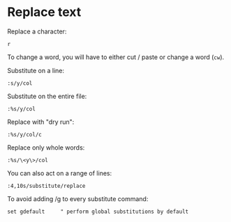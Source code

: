 # Replace text
Replace a character:
```
r
```

To change a word, you will have to either cut / paste or change a word (`cw`).

Substitute on a line:
```
:s/y/col
```

Substitute on the entire file:
```
:%s/y/col
```

Replace with "dry run":
```
:%s/y/col/c
```

Replace only whole words:
```
:%s/\<y\>/col
```

You can also act on a range of lines:
```
:4,10s/substitute/replace
```

To avoid adding /g to every substitute command:
```
set gdefault     " perform global substitutions by default
```

